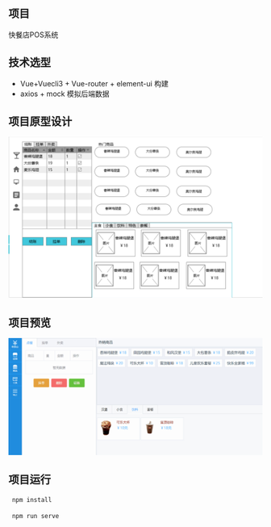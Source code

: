 ## 项目

快餐店POS系统

## 技术选型

- Vue+Vuecli3 +  Vue-router + element-ui 构建
- axios + mock 模拟后端数据

## 项目原型设计

![](./static/快餐店pos系统demo.png)

## 项目预览

![](./static/pos系统演示.gif)

## 项目运行

```
 npm install
 
 npm run serve
```

